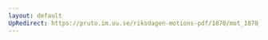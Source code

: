 ```yaml
---
layout: default
UpRedirect: https://pruto.im.uu.se/riksdagen-motions-pdf/1870/mot_1870__ak__254/mot_1870__ak__254-005.pdf
---
```

